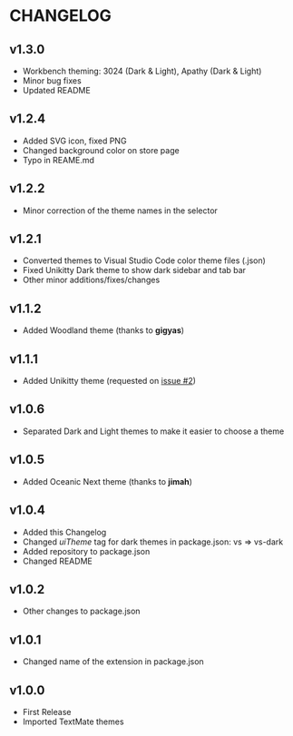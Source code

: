 # CHANGELOG

## v1.3.0
* Workbench theming: 3024 (Dark & Light), Apathy (Dark & Light)
* Minor bug fixes
* Updated README

## v1.2.4
* Added SVG icon, fixed PNG
* Changed background color on store page
* Typo in REAME.md

## v1.2.2
* Minor correction of the theme names in the selector

## v1.2.1
* Converted themes to Visual Studio Code color theme files (.json)
* Fixed Unikitty Dark theme to show dark sidebar and tab bar
* Other minor additions/fixes/changes

## v1.1.2
* Added Woodland theme (thanks to **gigyas**)

## v1.1.1
* Added Unikitty theme (requested on [issue #2](https://github.com/AndrsDC/base16-vscode/issues/2))

## v1.0.6
* Separated Dark and Light themes to make it easier to choose a theme

## v1.0.5
* Added Oceanic Next theme (thanks to **jimah**)

## v1.0.4
* Added this Changelog
* Changed *uiTheme* tag for dark themes in package.json: vs => vs-dark
* Added repository to package.json
* Changed README

## v1.0.2
* Other changes to package.json

## v1.0.1
* Changed name of the extension in package.json

## v1.0.0
* First Release
* Imported TextMate themes